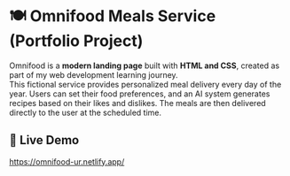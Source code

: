 # 🍽️ Omnifood Meals Service (Portfolio Project)

Omnifood is a **modern landing page** built with **HTML and CSS**, created as part of my web development learning journey.  
This fictional service provides personalized meal delivery every day of the year. Users can set their food preferences, and an AI system generates recipes based on their likes and dislikes. The meals are then delivered directly to the user at the scheduled time.

## 🔴 Live Demo

https://omnifood-ur.netlify.app/

